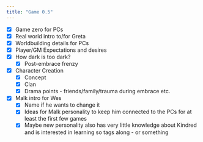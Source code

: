 ```yaml
---
title: "Game 0.5"
---
```

- [x] Game zero for PCs
- [x] Real world intro to/for Greta
- [x] Worldbuilding details for PCs
- [x] Player/GM Expectations and desires
- [x] How dark is too dark?
	- [x] Post-embrace frenzy
- [x] Character Creation
	- [x] Concept
	- [x] Clan
	- [x] Drama points - friends/family/trauma during embrace etc.
- [x] Malk intro for Wes
	- [x] Name if he wants to change it
	- [x] Ideas for Malk personality to keep him connected to the PCs for at least the first few games
    - [x] Maybe new personality also has very little knowledge about Kindred and is interested in learning so tags along - or something